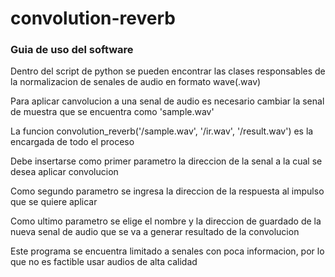 # convolution-reverb

### Guia de uso del software

Dentro del script de python se pueden encontrar las clases responsables de la normalizacion de senales de audio en formato wave(.wav)

Para aplicar canvolucion a una senal de audio es necesario cambiar la senal de muestra que se encuentra como 'sample.wav'



La funcion convolution_reverb('/sample.wav', '/ir.wav', '/result.wav') es la encargada de todo el proceso


Debe insertarse como primer parametro la direccion de la senal a la cual se desea aplicar convolucion


Como segundo parametro se ingresa la direccion de la respuesta al impulso que se quiere aplicar


Como ultimo parametro se elige el nombre y la direccion de guardado de la nueva senal de audio que se va a generar resultado de la convolucion




Este programa se encuentra limitado a senales con poca informacion, por lo que no es factible usar audios de alta calidad
